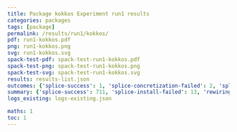 ```yaml
---
title: Package kokkos Experiment run1 results
categories: packages
tags: [package]
permalink: /results/run1/kokkos/
pdf: run1-kokkos.pdf
png: run1-kokkos.png
svg: run1-kokkos.svg
spack-test-pdf: spack-test-run1-kokkos.pdf
spack-test-png: spack-test-run1-kokkos.png
spack-test-svg: spack-test-run1-kokkos.svg
results: results-list.json
outcomes: {'splice-success': 1, 'splice-concretization-failed': 2, 'splice-install-failed': 3, 'rewiring-failed': 4}
summary: {'splice-success': 711, 'splice-install-failed': 13, 'rewiring-failed': 511, 'splice-concretization-failed': 1, 'success-no-prediction': 0, 'predictions': {'spack-test': 711}, 'no-results-generated': 0, 'results-generated': 12, 'total-runs': 12}
logs_existing: logs-existing.json

maths: 1
toc: 1
---
```

